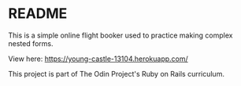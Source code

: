 # README

This is a simple online flight booker used to practice making complex nested forms.

View here: https://young-castle-13104.herokuapp.com/

This project is part of The Odin Project's Ruby on Rails curriculum.
